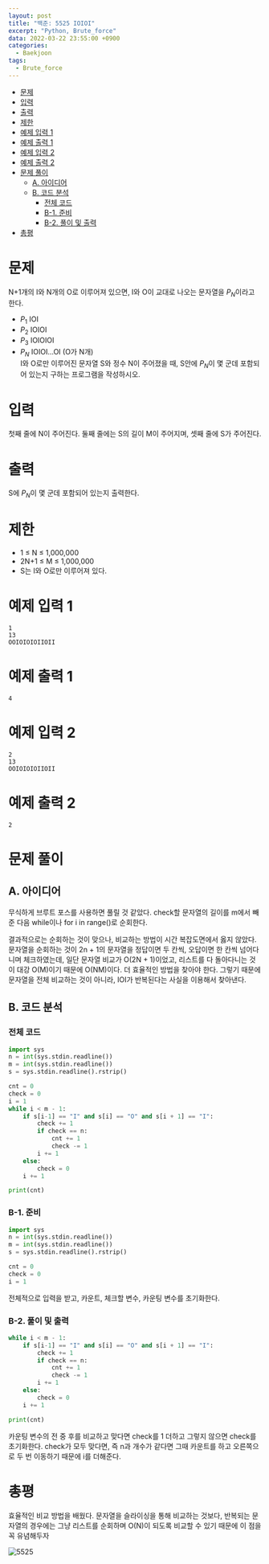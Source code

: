 ```yaml
---
layout: post
title: "백준: 5525 IOIOI"
excerpt: "Python, Brute_force"
data: 2022-03-22 23:55:00 +0900
categories:
  - Baekjoon
tags:
  - Brute_force
---
```


- [문제](#문제)
- [입력](#입력)
- [출력](#출력)
- [제한](#제한)
- [예제 입력 1](#예제-입력-1)
- [예제 출력 1](#예제-출력-1)
- [예제 입력 2](#예제-입력-2)
- [예제 출력 2](#예제-출력-2)
- [문제 풀이](#문제-풀이)
  - [A. 아이디어](#a-아이디어)
  - [B. 코드 분석](#b-코드-분석)
    - [전체 코드](#전체-코드)
    - [B-1. 준비](#b-1-준비)
    - [B-2. 풀이 및 출력](#b-2-풀이-및-출력)
- [총평](#총평)

# 문제

N+1개의 I와 N개의 O로 이루어져 있으면, I와 O이 교대로 나오는 문자열을 $P_N$이라고 한다.

* $P_1$ IOI  
* $P_2$ IOIOI  
* $P_3$ IOIOIOI  
* $P_N$ IOIOI...OI (O가 N개)  
I와 O로만 이루어진 문자열 S와 정수 N이 주어졌을 때, S안에 $P_N$이 몇 군데 포함되어 있는지 구하는 프로그램을 작성하시오.

# 입력

첫째 줄에 N이 주어진다. 둘째 줄에는 S의 길이 M이 주어지며, 셋째 줄에 S가 주어진다.

# 출력

S에 $P_N$이 몇 군데 포함되어 있는지 출력한다.

# 제한

* 1 ≤ N ≤ 1,000,000
* 2N+1 ≤ M ≤ 1,000,000
* S는 I와 O로만 이루어져 있다.

# 예제 입력 1

```
1
13
OOIOIOIOIIOII
```

# 예제 출력 1

```
4
```

# 예제 입력 2

```
2
13
OOIOIOIOIIOII
```

# 예제 출력 2

```
2
```

# 문제 풀이

## A. 아이디어

무식하게 브루트 포스를 사용하면 풀릴 것 같았다. check할 문자열의 길이를 m에서 빼준 다음 while이나 for i in range()로 순회한다.

결과적으로는 순회하는 것이 맞으나, 비교하는 방법이 시간 복잡도면에서 옳지 않았다. 문자열을 순회하는 것이 2n + 1의 문자열을 정답이면 두 칸씩, 오답이면 한 칸씩 넘어다니며 체크하였는데, 일단 문자열 비교가 O(2N + 1)이었고, 리스트를 다 돌아다니는 것이 대강 O(M)이기 때문에 O(NM)이다. 더 효율적인 방법을 찾아야 한다. 그렇기 때문에 문자열을 전체 비교하는 것이 아니라, IOI가 반복된다는 사실을 이용해서 찾아낸다.

## B. 코드 분석

### 전체 코드

```py
import sys
n = int(sys.stdin.readline())
m = int(sys.stdin.readline())
s = sys.stdin.readline().rstrip()

cnt = 0
check = 0
i = 1
while i < m - 1:
    if s[i-1] == "I" and s[i] == "O" and s[i + 1] == "I":
        check += 1
        if check == n:
            cnt += 1
            check -= 1
        i += 1
    else:
        check = 0
    i += 1

print(cnt)
```

### B-1. 준비

```py
import sys
n = int(sys.stdin.readline())
m = int(sys.stdin.readline())
s = sys.stdin.readline().rstrip()

cnt = 0
check = 0
i = 1
```

전체적으로 입력을 받고, 카운트, 체크할 변수, 카운팅 변수를 초기화한다.

### B-2. 풀이 및 출력

```py
while i < m - 1:
    if s[i-1] == "I" and s[i] == "O" and s[i + 1] == "I":
        check += 1
        if check == n:
            cnt += 1
            check -= 1
        i += 1
    else:
        check = 0
    i += 1

print(cnt)
```

카운팅 변수의 전 중 후를 비교하고 맞다면 check를 1 더하고 그렇지 않으면 check를 초기화한다. check가 모두 맞다면, 즉 n과 개수가 같다면 그때 카운트를 하고 오른쪽으로 두 번 이동하기 때문에 i를 더해준다.

# 총평

효율적인 비교 방법을 배웠다. 문자열을 슬라이싱을 통해 비교하는 것보다, 반복되는 문자열의 경우에는 그냥 리스트를 순회하며 O(N)이 되도록 비교할 수 있기 때문에 이 점을 꼭 유념해두자

![5525](https://user-images.githubusercontent.com/83271772/159513528-a2e32d3f-c872-4964-9a89-7aa56a7ea7db.PNG)